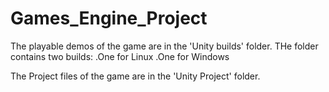 # Games_Engine_Project

The playable demos of the game are in the 'Unity builds' folder.
THe folder contains two builds:
.One for Linux
.One for Windows

The Project files of the game are in the 'Unity Project' folder.
